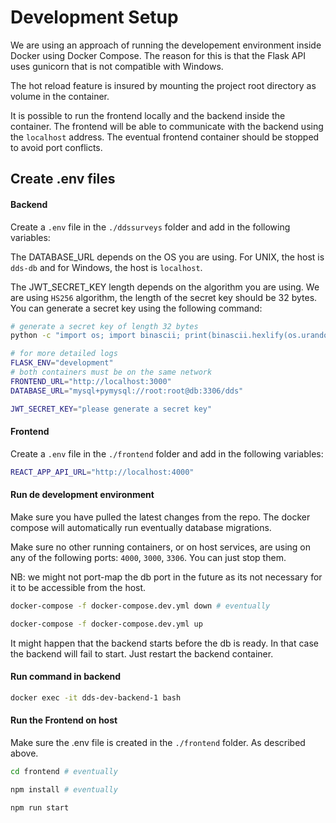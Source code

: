 # Development Setup

We are using an approach of running the developement environment inside Docker using Docker Compose. The reason for this is that the Flask API uses gunicorn that is not compatible with Windows. 

The hot reload feature is insured by mounting the project root directory as volume in the container. 

It is possible to run the frontend locally and the backend inside the container. The frontend will be able to communicate with the backend using the `localhost` address. The eventual frontend container should be stopped to avoid port conflicts.

## Create .env files

#### Backend

Create a `.env` file in the `./ddssurveys` folder and add in the following variables:

The DATABASE_URL depends on the OS you are using. For UNIX, the host is `dds-db` and for Windows, the host is `localhost`.

The JWT_SECRET_KEY length depends on the algorithm you are using. We are using `HS256` algorithm, the length of the secret key should be 32 bytes. You can generate a secret key using the following command:

```bash
# generate a secret key of length 32 bytes
python -c "import os; import binascii; print(binascii.hexlify(os.urandom(32)))"
```

```bash
# for more detailed logs
FLASK_ENV="development"  
# both containers must be on the same network
FRONTEND_URL="http://localhost:3000"
DATABASE_URL="mysql+pymysql://root:root@db:3306/dds"

JWT_SECRET_KEY="please generate a secret key"
```

#### Frontend

Create a `.env` file in the `./frontend` folder and add in the following variables:

```bash
REACT_APP_API_URL="http://localhost:4000"
```

#### Run de development environment

Make sure you have pulled the latest changes from the repo. The docker compose will automatically run eventually database migrations.

Make sure no other running containers, or on host services, are using on any of the following ports: `4000`, `3000`, `3306`. You can just stop them.

NB: we might not port-map the db port in the future as its not necessary for it to be accessible from the host.

```bash
docker-compose -f docker-compose.dev.yml down # eventually

docker-compose -f docker-compose.dev.yml up
```

It might happen that the backend starts before the db is ready. In that case the backend will fail to start. Just restart the backend container.

#### Run command in backend

```bash
docker exec -it dds-dev-backend-1 bash
```

#### Run the Frontend on host

Make sure the .env file is created in the `./frontend` folder. As described above.

```bash
cd frontend # eventually

npm install # eventually

npm run start

```






